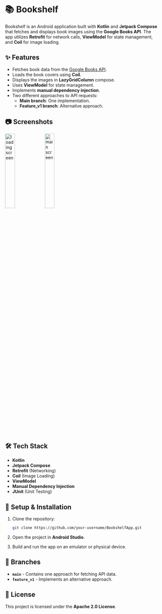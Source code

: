 # 📚 Bookshelf

Bookshelf is an Android application built with **Kotlin** and **Jetpack Compose** that fetches and displays book images using the **Google Books API**. The app utilizes **Retrofit** for network calls, **ViewModel** for state management, and **Coil** for image loading.

## ✨ Features
- Fetches book data from the [Google Books API](https://www.googleapis.com/books/v1/volumes?q=jazz+history).
- Loads the book covers using **Coil**.
- Displays the images in **LazyGridColumn** compose. 
- Uses **ViewModel** for state management.
- Implements **manual dependency injection**.
- Two different approaches to API requests:
  - **Main branch**: One implementation.
  - **Feature_v1 branch**: Alternative approach.

## 📷 Screenshots
<img src="https://github.com/user-attachments/assets/6f242005-47d2-4f61-8957-2a3b7cb1702a" alt="loading screen" style="width:25%; height:auto;">
<img src="https://github.com/user-attachments/assets/fb188cca-a637-4ffe-8628-80f5b513ea01" alt="main screen" style="width:25%; height:auto;">

## 🛠️ Tech Stack

- **Kotlin**
- **Jetpack Compose**
- **Retrofit** (Networking)
- **Coil** (Image Loading)
- **ViewModel**
- **Manual Dependency Injection**
- **JUnit** (Unit Testing)

## 🚀 Setup & Installation
1. Clone the repository:
   
   ```sh
   git clone https://github.com/your-username/BookshelfApp.git
   ```
3. Open the project in **Android Studio**.
4. Build and run the app on an emulator or physical device.

## 📌 Branches
- **`main`** - Contains one approach for fetching API data.
- **`feature_v1`** - Implements an alternative approach.

## 📜 License
This project is licensed under the **Apache 2.0 License**.

